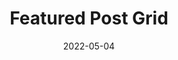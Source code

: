 ---
title: Featured Post Grid
component: "cards"
seo:
  page_title: Featured Post Grid
  meta_description:
  featured_image: /uploads/featured-image.jpg
  featured_image_alt:
date: 2022-05-04
hero:
  heading:
  body:
  hero_image:
    image: /uploads/featured-image.jpg
    image_alt:
html_example:
  - |
    <ul class="blog-feed--1 gap-md">
        <li class="card flex flex-column">
            <div class="card__meta">
                <a href="#" class="btn btn--secondary btn--category" aria-label="View all example posts">example</a>
            </div>
            <div class="card__image-wrap cover-image">
                <img src="https://source.unsplash.com/random/800x600?space" alt="" class="card__img">
                <div class="card__overlay">
                    <div class="btn btn--secondary" aria-label="">Read More</div>
                </div>
            </div>
            <div class="card__content flow">
                <h3 class="h4"><a class="card__link no-decoration" href="#">Blog Title</a></h3>
                <div class="card__summary font-size-xs">Poke aesthetic street art post-ironic intelligentsia meditation, live-edge activated charcoal vexillologist pickled. Ramps Brooklyn truffaut, tattooed you probably haven't heard of them cred keffiyeh.</div>
            </div>
        </li>
        <li class="card flex flex-column">
            <div class="card__meta">
                <a href="#" class="btn btn--secondary btn--category" aria-label="View all example posts">example</a>
            </div>
            <div class="card__image-wrap cover-image">
                <img src="https://source.unsplash.com/random/800x600?space" alt="" class="card__img">
                <div class="card__overlay">
                    <div class="btn btn--secondary" aria-label="">Read More</div>
                </div>
            </div>
            <div class="card__content flow">
                <h3 class="h4"><a class="card__link no-decoration" href="#">Blog Title</a></h3>
            </div>
        </li>
        <li class="card flex flex-column">
            <div class="card__meta">
                <a href="#" class="btn btn--secondary btn--category" aria-label="View all example posts">example</a>
            </div>
            <div class="card__image-wrap cover-image">
                <img src="https://source.unsplash.com/random/800x600?space" alt="" class="card__img">
                <div class="card__overlay">
                    <div class="btn btn--secondary" aria-label="">Read More</div>
                </div>
            </div>
            <div class="card__content flow">
                <h3 class="h4"><a class="card__link no-decoration" href="#">Blog Title</a></h3>
            </div>
        </li>
        <li class="card">
            <div class="card__content flow">
                <h3 class="h4"><a class="card__link no-decoration" href="#">Get Started Today!</a></h3>
                <div class="card__summary font-size-xs">Start building your websites faster using these simple prebuilt HTML and CSS components.</div>
                <a class="btn btn--primary" href="#">Get Started</a>
            </div>
        </li>
    </ul>
css_example:
  - |
    .blog-feed--1 {
        display: grid;
        grid-template-columns: repeat(4, 1fr);
        grid-template-rows: repeat(2, 1fr);
    }

    .blog-feed--1, 
    .blog-feed--1 .card {
        max-width: none;
    }

    .blog-feed--1 li:nth-of-type(1) { 
        grid-area: 1 / 1 / 3 / 3;
    }

    .blog-feed--1 li:nth-of-type(2) { 
        grid-area: 1 / 3 / 2 / 4; 
    }

    .blog-feed--1 li:nth-of-type(3) { 
        grid-area: 1 / 4 / 2 / 5; 
    }

    .blog-feed--1 li:nth-of-type(4) { 
        grid-area: 2 / 3 / 3 / 5; 
    }
---
